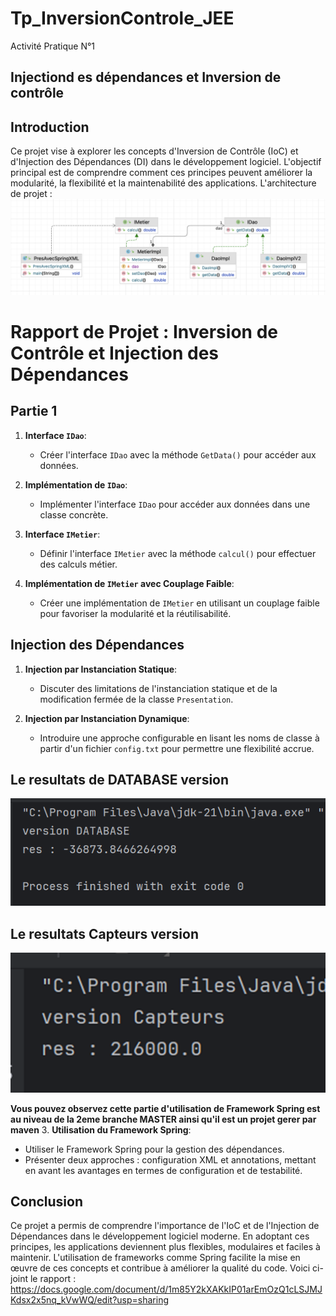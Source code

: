 # Tp_InversionControle_JEE
Activité Pratique N°1 
<h2>Injectiond es dépendances et Inversion de contrôle</h2>

## Introduction

Ce projet vise à explorer les concepts d'Inversion de Contrôle (IoC) et d'Injection des Dépendances (DI) dans le développement logiciel. L'objectif principal est de comprendre comment ces principes peuvent améliorer la modularité, la flexibilité et la maintenabilité des applications.
L'architecture de projet :
<img src="captures/image1.png">

# Rapport de Projet : Inversion de Contrôle et Injection des Dépendances

## Partie 1

1. **Interface `IDao`**:
   - Créer l'interface `IDao` avec la méthode `GetData()` pour accéder aux données.

2. **Implémentation de `IDao`**:
   - Implémenter l'interface `IDao` pour accéder aux données dans une classe concrète.

3. **Interface `IMetier`**:
   - Définir l'interface `IMetier` avec la méthode `calcul()` pour effectuer des calculs métier.

4. **Implémentation de `IMetier` avec Couplage Faible**:
   - Créer une implémentation de `IMetier` en utilisant un couplage faible pour favoriser la modularité et la réutilisabilité.

## Injection des Dépendances

1. **Injection par Instanciation Statique**:
   - Discuter des limitations de l'instanciation statique et de la modification fermée de la classe `Presentation`.

2. **Injection par Instanciation Dynamique**:
   - Introduire une approche configurable en lisant les noms de classe à partir d'un fichier `config.txt` pour permettre une flexibilité accrue.

<h2>Le resultats de DATABASE version</h2>
<img src="captures/image2.png">

<h2>Le resultats Capteurs version</h2>
<img src="captures/image3.png">

**Vous pouvez observez cette partie d'utilisation de Framework Spring est au niveau de la 2eme branche MASTER ainsi qu'il est un  projet gerer par maven**
3. **Utilisation du Framework Spring**:
   - Utiliser le Framework Spring pour la gestion des dépendances.
   - Présenter deux approches : configuration XML et annotations, mettant en avant les avantages en termes de configuration et de testabilité.


## Conclusion

Ce projet a permis de comprendre l'importance de l'IoC et de l'Injection de Dépendances dans le développement logiciel moderne. En adoptant ces principes, les applications deviennent plus flexibles, modulaires et faciles à maintenir. L'utilisation de frameworks comme Spring facilite la mise en œuvre de ces concepts et contribue à améliorer la qualité du code.
Voici ci-joint le rapport :
https://docs.google.com/document/d/1m85Y2kXAKkIP01arEmOzQ1cLSJMJKdsx2x5nq_kVwWQ/edit?usp=sharing

